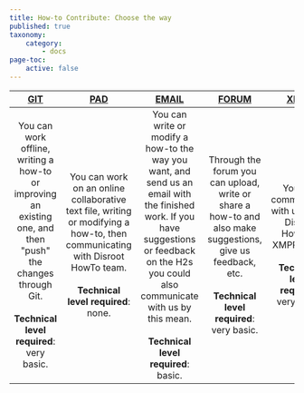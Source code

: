 ```yaml
---
title: How-to Contribute: Choose the way
published: true
taxonomy:
    category:
        - docs
page-toc:
    active: false
---
```


|[GIT](git)|[PAD](pad)|[EMAIL](email)|[FORUM](forum)|[XMPP](xmpp)|
|:--:|:--:|:--:|:--:|:--:|
|You can work offline, writing a how-to or improving an existing one, and then "push" the changes through Git.<br><br>**Technical level required**: very basic.|You can work on an online collaborative text file, writing or modifying a how-to, then communicating with Disroot HowTo team.<br><br>**Technical level required**: none.|You can write or modify a how-to the way you want, and send us an email with the finished work. If you have suggestions or feedback on the H2s you could also communicate with us by this mean. <br><br>**Technical level required**: basic.|Through the forum you can upload, write or share a how-to and also make suggestions, give us feedback, etc. <br><br>**Technical level required**: very basic.|You can communicate with us at our Disroot HowTo's XMPP Room.<br><br>**Technical level required**: very basic.|
